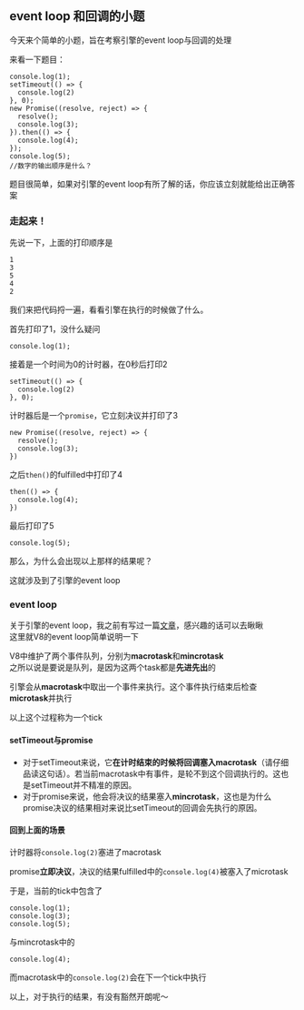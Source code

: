 ## event loop 和回调的小题
今天来个简单的小题，旨在考察引擎的event loop与回调的处理   

来看一下题目：
```
console.log(1);
setTimeout(() => {
  console.log(2)
}, 0);
new Promise((resolve, reject) => {
  resolve();
  console.log(3);
}).then(() => {
  console.log(4);
});
console.log(5);
//数字的输出顺序是什么？
```
题目很简单，如果对引擎的event loop有所了解的话，你应该立刻就能给出正确答案

### 走起来！

先说一下，上面的打印顺序是
```
1
3
5
4
2
```

我们来把代码捋一遍，看看引擎在执行的时候做了什么。

首先打印了1，没什么疑问
```
console.log(1);
```
接着是一个时间为0的计时器，在0秒后打印2
```
setTimeout(() => {
  console.log(2)
}, 0);
```
计时器后是一个```promise```，它立刻决议并打印了3
```
new Promise((resolve, reject) => {
  resolve();
  console.log(3);
})
```
之后```then()```的fulfilled中打印了4
```
then(() => {
  console.log(4);
})
```
最后打印了5
```
console.log(5);
```

那么，为什么会出现以上那样的结果呢？  

这就涉及到了引擎的event loop

### event loop

关于引擎的event loop，我之前有写过一篇[文章](http://www.dadel.live/2017/05/26/js%E5%BC%95%E6%93%8E%E7%9A%84%E4%BA%8B%E4%BB%B6%E5%BE%AA%E7%8E%AF%E7%9A%84%E4%B8%80%E4%BA%9B%E9%A2%98%E5%A4%96%E8%AF%9D/)，感兴趣的话可以去瞅瞅   
这里就V8的event loop简单说明一下   

V8中维护了两个事件队列，分别为**macrotask**和**mincrotask**   
之所以说是要说是队列，是因为这两个task都是**先进先出**的   

引擎会从**macrotask**中取出一个事件来执行。这个事件执行结束后检查**microtask**并执行  
 
以上这个过程称为一个tick   

#### setTimeout与promise
- 对于setTimeout来说，它**在计时结束的时候将回调塞入macrotask**（请仔细品读这句话）。若当前macrotask中有事件，是轮不到这个回调执行的。这也是setTimeout并不精准的原因。
- 对于promise来说，他会将决议的结果塞入**mincrotask**，这也是为什么promise决议的结果相对来说比setTimeout的回调会先执行的原因。

#### 回到上面的场景

计时器将```console.log(2)```塞进了macrotask   

promise**立即决议**，决议的结果fulfilled中的```console.log(4)```被塞入了microtask   


于是，当前的tick中包含了
```
console.log(1);
console.log(3);
console.log(5);
```
与mincrotask中的
```
console.log(4);
```

而macrotask中的```console.log(2)```会在下一个tick中执行   

以上，对于执行的结果，有没有豁然开朗呢～
